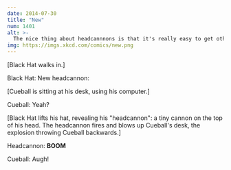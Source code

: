 ```yaml
---
date: 2014-07-30
title: "New"
num: 1401
alt: >-
  The nice thing about headcannnons is that it's really easy to get other people to believe in them.
img: https://imgs.xkcd.com/comics/new.png
---
```

[Black Hat walks in.]

Black Hat: New headcannon:

[Cueball is sitting at his desk, using his computer.]

Cueball: Yeah?

[Black Hat lifts his hat, revealing his "headcannon": a tiny cannon on the top of his head. The headcannon fires and blows up Cueball's desk, the explosion throwing Cueball backwards.]

Headcannon: **BOOM**

Cueball: Augh!